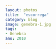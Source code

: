```yaml
---
layout: photos
title:  "escorrega"
category: blog
image: genebra-1.jpg
tags:
- Genebra
ano: 2010
---
```




